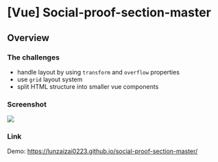 # [Vue] Social-proof-section-master

## Overview

### The challenges

- handle layout by using `transform` and `overflow` properties
- use `grid` layout system
- split HTML structure into smaller vue components

### Screenshot

![](https://i.imgur.com/mr6MwYF.png)

### Link

Demo: https://lunzaizai0223.github.io/social-proof-section-master/

